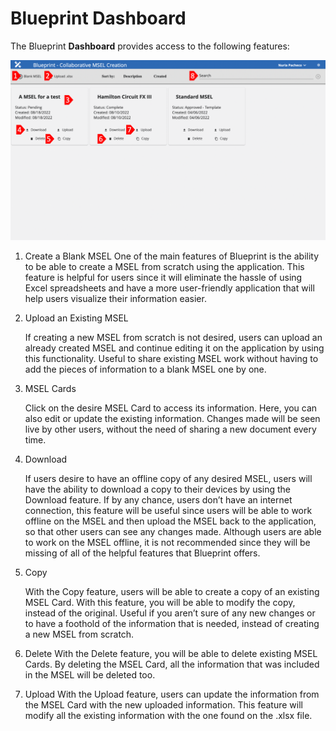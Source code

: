 # Blueprint Dashboard

The Blueprint **Dashboard** provides access to the following features:

![Blueprint Dashboard](../../assets/img/blueprint-dashboard.png)

1. Create a Blank MSEL
    One of the main features of Blueprint is the ability to be able to create a MSEL from scratch using the application. This feature is helpful for users since it will eliminate the hassle of using Excel spreadsheets and have a more user-friendly application that will help users visualize their information easier.
    
2. Upload an Existing MSEL

    If creating a new MSEL from scratch is not desired, users can upload an already created MSEL and continue editing it on the application by using this functionality. Useful to share existing MSEL work without having to add the pieces of information to a blank MSEL one by one.
3. MSEL Cards

    Click on the desire MSEL Card to access its information. Here, you can also edit or update the existing information. Changes made will be seen live by other users, without the need of sharing a new document every time.
4.  Download

    If users desire to have an offline copy of any desired MSEL, users will have the ability to download a copy to their devices by using the Download feature. If by any chance, users don’t have an internet connection, this feature will be useful since users will be able to work offline on the MSEL and then upload the MSEL back to the application, so that other users can see any changes made. Although users are able to work on the MSEL offline, it is not recommended since they will be missing of all of the helpful features that Blueprint offers.
5. Copy

    With the Copy feature, users will be able to create a copy of an existing MSEL Card. With this feature, you will be able to modify the copy, instead of the original. Useful if you aren’t sure of any new changes or to have a foothold of the information that is needed, instead of creating a new MSEL from scratch.
6.  Delete
    With the Delete feature, you will be able to delete existing MSEL Cards. By deleting the MSEL Card, all the information that was included in the MSEL will be deleted too.
7.  Upload
    With the Upload feature, users can update the information from the MSEL Card with the new uploaded information. This feature will modify all the existing information with the one found on the .xlsx file.

